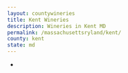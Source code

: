 ```yaml
---
layout: countywineries
title: Kent Wineries
description: Wineries in Kent MD
permalink: /massachusettsryland/kent/
county: kent
state: md
---
```

-
